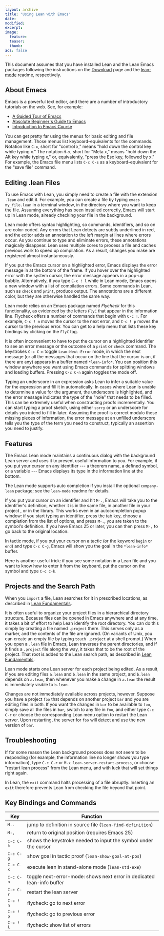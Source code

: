 ```yaml
---
layout: archive
title: "Using Lean with Emacs"
date:
modified:
excerpt:
image:
  feature:
  teaser:
  thumb:
ads: false
---
```


This document assumes that you have installed Lean and the Lean Emacs packages following the instructions on the [Download](../../download) page and the [lean-mode](https://github.com/leanprover/lean-mode) readme, respectively.

## About Emacs

Emacs is a powerful text editor, and there are a number of introductory tutorials on the web. See, for example:

- [A Guided Tour of Emacs](http://www.gnu.org/software/emacs/tour/)
- [Absolute Beginner's Guide to Emacs](http://www.jesshamrick.com/2012/09/10/absolute-beginners-guide-to-emacs/)
- [Introduction to Emacs Course](http://www.ucs.cam.ac.uk/docs/course-notes/unix-courses/earlier/Emacs/files/course.pdf)

You can get pretty far using the menus for basic editing and file management. Those menus list keyboard-equivalents for the commands. Notation like `C-x`, short for "control x," means "hold down the control key while typing x." The notation `M-x`, short for "Meta x," means "hold down the Alt key while typing x," or, equivalently, "press the Esc key, followed by x." For example, the Emacs file menu lists `C-c C-s` as a keyboard-equivalent for the "save file" command.

## Editing .lean Files

To use Emacs with Lean, you simply need to create a file with the extension `.lean` and edit it. For example, you can create a file by typing `emacs my_file.lean` in a terminal window, in the directory where you want to keep the file. Assuming everything has been installed correctly, Emacs will start up in Lean mode, already checking your file in the background. 

Lean mode offers syntax highlighting, so commands, identifiers, and so on are color-coded. Any errors that Lean detects are subtly underlined in red, and the editor adds an annotation to the left margin at lines where errors occur. As you continue to type and eliminate errors, these annotations magically disappear. Lean uses multiple cores to process a file and caches previous work to speed up compilation. As a result, changes you make are registered almost instantaneously.

If you put the Emacs cursor on a highlighted error, Emacs displays the error message in at the bottom of the frame. If you hover over the highlighted error with the system cursor, the error message appears in a pop-up bubble. Alternatively, if you type `C-c ! l` while in Lean mode, Emacs opens a new window with a list of compilation errors. Some commands in Lean, such as `check` and `print`, produce output. The annotations are a different color, but they are otherwise handled the same way.

Lean mode relies on an Emacs package named *Flycheck* for this functionality, as evidenced by the letters `FlyC` that appear in the information line.  Flycheck offers a number of commands that begin with `C-c !`. For example, `C-c ! n` moves the cursor to the next error, and `C-c ! p` moves the cursor to the previous error. You can get to a help menu that lists these key bindings by clicking on the `FlyC` tag. 

It is often inconvenient to have to put the cursor on a highlighted identifier to see an error message or the outcome of a `print` or `check` command. The keystrokes `C-c C-n` toggle `Lean-Next-Error` mode, in which the next message (or all the messages that occur on the line that the cursor is on, if there are any) appears in a buffer named `*lean-info*`. You can position this window anywhere you want using Emacs commands for splitting windows and loading buffers. Pressing `C-c C-n` again toggles the mode off.

Typing an underscore in an expression asks Lean to infer a suitable value for the expression and fill it in automatically. In cases where Lean is unable to determine a value for the argument, the underscore is highlighted, and the error message indicates the type of the "hole" that needs to be filled. This can be extremely useful when constructing proofs incrementally. You can start typing a proof sketch, using either `sorry` or an underscore for details you intend to fill in later. Assuming the proof is correct modulo these missing pieces of information, the error message at an unfilled underscore tells you the type of the term you need to construct, typically an assertion you need to justify.

## Features

The Emacs Lean mode maintains a continuous dialog with the background Lean server and uses it to present useful information to you. For example, if you put your cursor on any identifier --- a theorem name, a defined symbol, or a variable --- Emacs displays its type in the information line at the bottom. 

The Lean mode supports auto completion if you install the optional `company-lean` package; see the `lean-mode` readme for details.

If you put your cursor on an identifier and hit `M-.`, Emacs will take you to the identifier's definition, whether it is in the same file, in another file in your project , or in the library. This works even in an autocompletion popup window: if you start typing an identifier, press the tab key, choose a completion from the list of options, and press `M-.`, you are taken to the symbol's definition.  If you have Emacs 25 or later, you can then press `M-,` to go back to the original location.

In tactic mode, if you put your cursor on a tactic (or the keyword `begin` or `end`) and type `C-c C-g`, Emacs will show you the goal in the `*lean-info*` buffer.

Here is another useful trick: if you see some notation in a Lean file and you want to know how to enter it from the keyboard, put the cursor on the symbol and type `C-c C-k`.

## Projects and the Search Path

When you `import` a file, Lean searches for it in prescribed locations, as described in [Lean Fundamentals](../fundamentals).

It is often useful to organize your project files in a hierarchical directory structure. Because files can be opened in Emacs anywhere and at any time, it takes a bit of effort to help Lean identify the root directory. You can do this simply by creating a file named `.project` there. This serves only as a marker, and the contents of the file are ignored. (On variants of Unix, you can create an empty file by typing `touch .project` at a shell prompt.) When you open a `.lean` file in Emacs, Lean traverses the parent directories, and if it finds a `.project` file along the way, it takes that to be the root of the project. That root is added to the Lean search path, as described in 
[Lean Fundamentals](../fundamentals).

Lean mode starts one Lean server for each project being edited. As a result, if you are editing files `a.lean` and `b.lean` in the same project, and `b.lean` depends on `a.lean`, then whenever you make a change in `a.lean` the result is immediately visible to `b.lean`.

Changes are not immediately available across projects, however. Suppose you have a project `foo` that depends on another project `bar` and you are editing files in both. If you want the changes in `bar` to be available to `foo`, simply save all the files in `bar`, switch to any file in `foo`, and either type `C-c C-r` or choose the corresponding Lean menu option to restart the Lean server. Upon restarting, the server for `foo` will detect and use the new version of `bar`.


## Troubleshooting

If for some reason the Lean background process does not seem to be responding (for example, the information line no longer shows you type information), type `C-c C-r` or `M-x lean-server-restart-process`, or choose "restart lean process" from the Lean menu, and with luck that will set things right again.

In Lean, the `exit` command halts processing of a file abruptly. Inserting an `exit` therefore prevents Lean from checking the file beyond that point.

## Key Bindings and Commands


| Key                | Function                                                                        |
|--------------------|---------------------------------------------------------------------------------|
| <kbd>M-.</kbd>     | jump to definition in source file (`lean-find-definition`)                      |
| <kbd>M-,</kbd>     | return to original position (requires Emacs 25)                                 |
| <kbd>C-c C-k</kbd> | shows the keystroke needed to input the symbol under the cursor                 |
| <kbd>C-c C-g</kbd> | show goal in tactic proof (`lean-show-goal-at-pos`)                             |
| <kbd>C-c C-x</kbd> | execute lean in stand-alone mode (`lean-std-exe`)                               |
| <kbd>C-c C-n</kbd> | toggle next-error-mode: shows next error in dedicated lean-info buffer          |
| <kbd>C-c C-r</kbd> | restart the lean server                                                         |
| <kbd>C-c ! n</kbd> | flycheck: go to next error                                                      |
| <kbd>C-c ! p</kbd> | flycheck: go to previous error                                                  |
| <kbd>C-c ! l</kbd> | flycheck: show list of errors                                                   |

